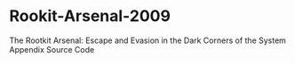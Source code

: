 # Rookit-Arsenal-2009
The Rootkit Arsenal: Escape and Evasion in the Dark Corners of the System
Appendix Source Code
